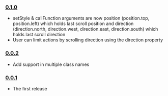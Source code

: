 ### [0.1.0](https://github.com/nire0510/onscroll/releases/tag/v0.1.0)

- setStyle & callFunction arguments are now position (position.top, position.left) which holds last scroll position
and direction (direction.north, direction.west, direction.east, direction.south) which holds last scroll direction
- User can limit actions by scrolling direction using the direction property

### [0.0.2](https://github.com/nire0510/onscroll/releases/tag/v0.0.2)

- Add support in multiple class names

### [0.0.1](https://github.com/nire0510/onscroll/releases/tag/v0.0.1)

- The first release
